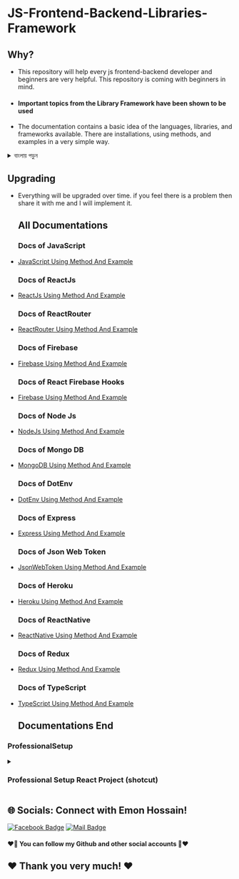 # JS-Frontend-Backend-Libraries-Framework

## Why?

- This repository will help every js frontend-backend developer and beginners are very helpful. This repository is coming with beginners in mind.
- <h4>Important topics from the Library Framework have been shown to be used</h4>
- The documentation contains a basic idea of the languages, libraries, and frameworks available. There are installations, using methods, and examples in a very simple way.

<details>
<summary>
  বাংলায় পড়ুন
</summary>
<br >
  
- এই repository  প্রত্যেক js ফ্রন্টএন্ড-ব্যাকএন্ড বিকাশকারীকে সাহায্য করবে এবং নতুনদের জন্য একটু  বেশি সহায়ক। নতুনদের কথা চিন্তা করেই এই repository  আবির্ভাব।
- <h4>লাইব্রেরি ফ্রেমওয়ার্ক থেকে গুরুত্বপূর্ণ বিষয়গুলি ব্যবহার করা দেখানো হয়েছে</h4>
- ডকুমেন্টেশনে দেওয়া  ভাষা, লাইব্রেরি এবং ফ্রেমওয়ার্কগুলির একটি প্রাথমিক ধারণা রয়েছে এবং ইনস্টল,  পদ্ধতি এবং কোড উদাহরণ প্রক্রিয়া আছে খুব সহজে। 

</details>


## Upgrading

- Everything will be upgraded over time. if you feel there is a problem then share it with me and I will implement it.

  ## All Documentations

  ### Docs of JavaScript
- [JavaScript Using Method And Example](/JavaScript)
  ### Docs of ReactJs
- [ReactJs Using Method And Example](/ReactJs)
  ### Docs of ReactRouter
- [ReactRouter Using Method And Example](/ReactRouter)
  ### Docs of Firebase
- [Firebase Using Method And Example](/Firebase)
  ### Docs of React Firebase Hooks
- [Firebase Using Method And Example](/ReactFirebaseHooks)
  ### Docs of Node Js
- [NodeJs Using Method And Example](/NodeJs)
  ### Docs of Mongo DB
- [MongoDB Using Method And Example](/MongoDB)
  ### Docs of DotEnv
- [DotEnv Using Method And Example](/DotEnv)
  ### Docs of Express
- [Express Using Method And Example](/Express)
  ### Docs of Json Web Token
- [JsonWebToken Using Method And Example](/JsonWebToken)
  ### Docs of Heroku
- [Heroku Using Method And Example](/Heroku)
  ### Docs of ReactNative
- [ReactNative Using Method And Example](/ReactNative)
  ### Docs of Redux
- [Redux Using Method And Example](/Redux)
  ### Docs of TypeScript
- [TypeScript Using Method And Example](/TypeScript)

  ## Documentations End
  

    
 ### ProfessionalSetup
<details>
<summary>
  <h3> Professional Setup React Project (shotcut)</h3>
</summary>
<br >
	
```js

  1. // Create react app
    ```js
    npx create-react-app project-name
    ```
    2. // Create react app
    ```js
    npm install react-router-dom
    //
    const router = createBrowserRouter([
      {
        path: "/",
        element: <div>Hello world!</div>,
      },
    ]);
    //
     <RouterProvider router={router} />
    ```
    3. // Create react app
    ```js
    npm install react-hot-toast
    yarn add react-hot-toast
    //
    <Toaster
      position="top-center"
      reverseOrder={false}
    />
    //
    toast.success('Successfully toasted!')
    ```
    4. // Date Picker
    ```js
    npm install react-datepicker --save
    yarn add react-datepicker
    ```
     4. // Date Picker
    ```js
    npm install react-datepicker --save
    yarn add react-datepicker
    

```
</details>
    
    


## 🌐 Socials: Connect with Emon Hossain!

[![Facebook Badge](https://img.shields.io/badge/Facebook-1877F2?style=for-the-badge&logo=facebook&logoColor=white)](https://www.facebook.com/salmanibnakabir)  [![Mail Badge](https://img.shields.io/badge/Gmail-D14836?style=for-the-badge&logo=gmail&logoColor=white)](mailto:salmanibnakabir@gmail.com)

<h4>❤️🤔 You can follow my Github and other social accounts 🤔❤️</h4>
<h2>❤️ Thank you very much! ❤️</h2>
